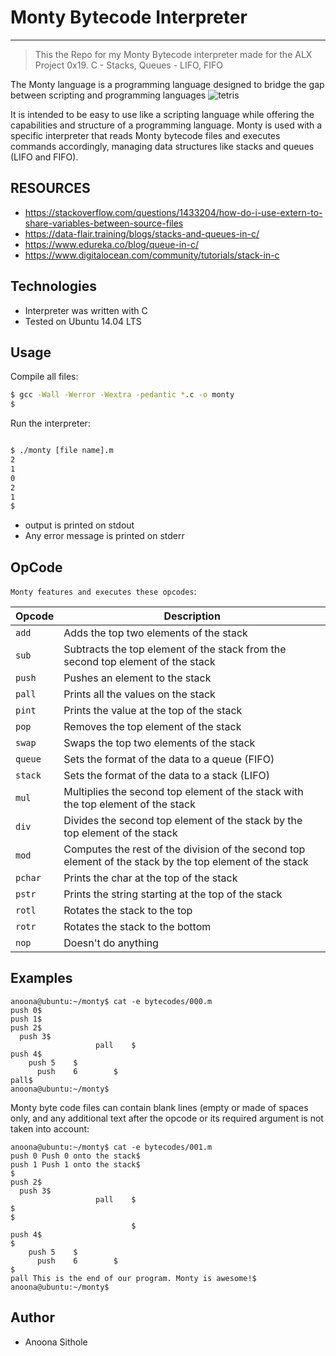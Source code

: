 #                                                           Monty Bytecode Interpreter 
----
> This the Repo for my Monty Bytecode interpreter made for the ALX Project 0x19. C - Stacks, Queues - LIFO, FIFO

The Monty language is a programming language designed to bridge the gap between scripting and programming languages
![tetris](https://github.com/Anoonaa/monty/assets/122968120/0e5bec82-f3fd-471b-8881-2f4873afbcfc)


It is intended to be easy to use like a scripting language while offering the capabilities and structure of a programming language. Monty is used with a specific interpreter that reads Monty bytecode files and executes commands accordingly, managing data structures like stacks and queues (LIFO and FIFO).

##                                                               RESOURCES
* https://stackoverflow.com/questions/1433204/how-do-i-use-extern-to-share-variables-between-source-files
* https://data-flair.training/blogs/stacks-and-queues-in-c/
* https://www.edureka.co/blog/queue-in-c/
* https://www.digitalocean.com/community/tutorials/stack-in-c

## Technologies
* Interpreter was written with C 
* Tested on Ubuntu 14.04 LTS

## Usage
 Compile all files:

```bash
$ gcc -Wall -Werror -Wextra -pedantic *.c -o monty
$
```

















 
 


 Run the interpreter:

```bash

$ ./monty [file name].m
2
1
0
2
1
$
```
* output is printed on stdout
* Any error message is printed on stderr



## OpCode
`Monty features and executes these opcodes`:

| Opcode | Description |
| -------- | ----------- |
| `add` | Adds the top two elements of the stack |
| `sub` | Subtracts the top element of the stack from the second top element of the stack | 
| `push` | Pushes an element to the stack |
| `pall` | Prints all the values on the stack |
| `pint` | Prints the value at the top of the stack |
| `pop` | Removes the top element of the stack |
| `swap` | Swaps the top two elements of the stack |
| `queue` | Sets the format of the data to a queue (FIFO) |
| `stack` | Sets the format of the data to a stack (LIFO) |
| `mul` | Multiplies the second top element of the stack with the top element of the stack |
| `div` | Divides the second top element of the stack by the top element of the stack |
| `mod` | Computes the rest of the division of the second top element of the stack by the top element of the stack |
| `pchar` | Prints the char at the top of the stack |
| `pstr` | Prints the string starting at the top of the stack |
| `rotl` | Rotates the stack to the top |
| `rotr` | Rotates the stack to the bottom |
| `nop` | Doesn't do anything |

## Examples
```
anoona@ubuntu:~/monty$ cat -e bytecodes/000.m
push 0$
push 1$
push 2$
  push 3$
                   pall    $
push 4$
    push 5    $
      push    6        $
pall$
anoona@ubuntu:~/monty$
```
Monty byte code files can contain blank lines (empty or made of spaces only, and any additional text after the opcode or its required argument is not taken into account:
```
anoona@ubuntu:~/monty$ cat -e bytecodes/001.m
push 0 Push 0 onto the stack$
push 1 Push 1 onto the stack$
$
push 2$
  push 3$
                   pall    $
$
$
                           $
push 4$
$
    push 5    $
      push    6        $
$
pall This is the end of our program. Monty is awesome!$
anoona@ubuntu:~/monty$
```

## Author
* Anoona Sithole
